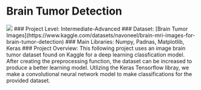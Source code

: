 # Brain Tumor Detection
<img src = "https://i.postimg.cc/3NS5z6RB/image.png">
### Project Level: Intermediate-Advanced
### Dataset: [Brain Tumor Images](https://www.kaggle.com/datasets/navoneel/brain-mri-images-for-brain-tumor-detection)
### Main Libraries: Numpy, Padnas, Matplotlib, Keras
### Project Overview: 
This following project uses an image brain tumor dataset found on Kaggle for a deep learning classfication model. After creating the preprocessing function, the dataset can be increased to produce a better learning model. Utlizing the Keras Tensorflow libray, we make a convolutional neural network model to make classifications for the provided dataset.
